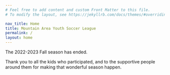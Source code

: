 ```yaml
---
# Feel free to add content and custom Front Matter to this file.
# To modify the layout, see https://jekyllrb.com/docs/themes/#overriding-theme-defaults

nav_title: Home
title: Mountain Area Youth Soccer League
permalink: /
layout: home
---
```


The 2022-2023 Fall season has ended.

Thank you to all the kids who participated, and to the supportive people
around them for making that wonderful season happen.

